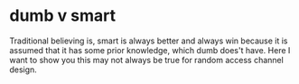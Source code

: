 # dumb v smart

Traditional believing is, smart is always better and always win because it is assumed that it has some prior knowledge, which dumb does't have.  Here I want to show you this may not always be true for random access channel design.
